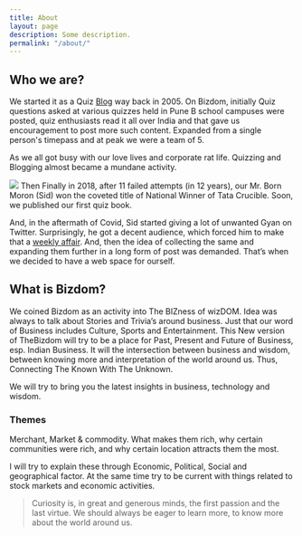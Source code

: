 ```yaml
---
title: About
layout: page
description: Some description.
permalink: "/about/"
---
```


## Who we are?
We started it as a Quiz [Blog](http://bizdom.blogspot.com/) way back in 2005. On Bizdom, initially Quiz questions asked at various quizzes held in Pune B school campuses were posted, quiz enthusiasts read it all over India and that gave us encouragement to post more such content. Expanded from a single person's timepass and at peak we were a team of 5.

As we all got busy with our love lives and corporate rat life. Quizzing and Blogging almost became a mundane activity. 

![](https://res.cloudinary.com/thebizdom-in/image/upload/v1593881648/Final-Winners_wlq8ay.jpg)
Then Finally in 2018, after 11 failed attempts (in 12 years), our Mr. Born Moron (Sid) won the coveted title of National Winner of Tata Crucible. Soon, we published our first quiz book.

And, in the aftermath of Covid, Sid started giving a lot of unwanted Gyan on Twitter. Surprisingly, he got a decent audience, which forced him to make that a [weekly affair](https://www.notion.so/Published-Twitter-Threads-c9384bf53c8447f7b6834a5e6b643209). And, then the idea of collecting the same and expanding them further in a long form of post was demanded. That’s when we decided to have a web space for ourself. 

## What is Bizdom?
We coined Bizdom as an activity into The BIZness of wizDOM. Idea was always to talk about Stories and Trivia’s around business. Just that our word of Business includes Culture, Sports and Entertainment. 
This New version of TheBizdom will try to be a place for Past, Present and Future of Business, esp. Indian Business.
It will the intersection between business and wisdom, between knowing more and interpretation of the world around us. Thus, Connecting The Known With The Unknown.

We will try to bring you the latest insights in business, technology and wisdom.


### Themes
Merchant, Market & commodity. What makes them rich, why certain communities were rich, and why certain location attracts them the most.

I will try to explain these through Economic, Political, Social and geographical factor. At the same time try to be current with things related to stock markets and economic activities.

> Curiosity is, in great and generous minds, the first passion and the last virtue. We should always be eager to learn more, to know more about the world around us.

